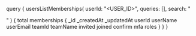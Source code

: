 query {
    usersListMemberships(
        userId: "<USER_ID>",
        queries: [],
        search: "<SEARCH>"
    ) {
        total
        memberships {
            _id
            _createdAt
            _updatedAt
            userId
            userName
            userEmail
            teamId
            teamName
            invited
            joined
            confirm
            mfa
            roles
        }
    }
}
